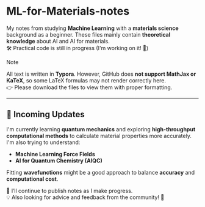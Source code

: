 # ML-for-Materials-notes

My notes from studying **Machine Learning** with a **materials science** background as a beginner. These files mainly contain **theoretical knowledge** about AI and AI for materials.  
🛠️ Practical code is still in progress (I'm working on it! 🥹)

> [!NOTE]
>
> All text is written in **Typora**. However, GitHub does **not support MathJax or KaTeX**, so some LaTeX formulas may not render correctly here.  
> 👉 Please download the files to view them with proper formatting.

---

## 🔄 Incoming Updates

I'm currently learning **quantum mechanics** and exploring **high-throughput computational methods** to calculate material properties more accurately. I'm also trying to understand:

- **Machine Learning Force Fields**
- **AI for Quantum Chemistry (AIQC)**

Fitting **wavefunctions** might be a good approach to balance **accuracy** and **computational cost**.

📌 I’ll continue to publish notes as I make progress.  
💡 Also looking for advice and feedback from the community! 🥰
